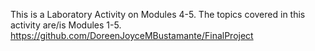 This is a Laboratory Activity on Modules 4-5.
The topics covered in this activity are/is Modules 1-5.
https://github.com/DoreenJoyceMBustamante/FinalProject
